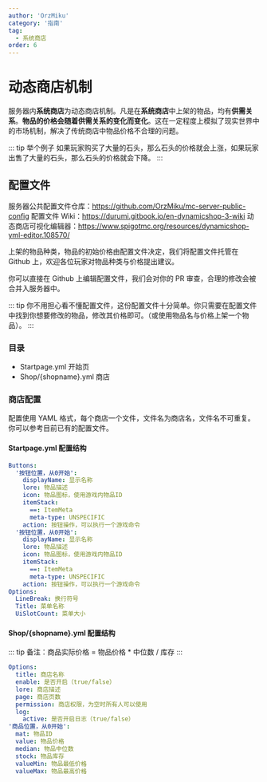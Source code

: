 ```yaml
---
author: 'OrzMiku'
category: '指南'
tag:
  - 系统商店
order: 6
---
```


# 动态商店机制

服务器内**系统商店**为动态商店机制。凡是在**系统商店**中上架的物品，均有**供需关系**。**物品的价格会随着供需关系的变化而变化**。这在一定程度上模拟了现实世界中的市场机制，解决了传统商店中物品价格不合理的问题。

::: tip 举个例子
如果玩家购买了大量的石头，那么石头的价格就会上涨，如果玩家出售了大量的石头，那么石头的价格就会下降。
:::

## 配置文件

服务器公共配置文件仓库：https://github.com/OrzMiku/mc-server-public-config
配置文件 Wiki：https://durumi.gitbook.io/en-dynamicshop-3-wiki
动态商店可视化编辑器：https://www.spigotmc.org/resources/dynamicshop-yml-editor.108570/

上架的物品种类，物品的初始价格由配置文件决定，我们将配置文件托管在 Github 上，欢迎各位玩家对物品种类与价格提出建议。

你可以直接在 Github 上编辑配置文件，我们会对你的 PR 审查，合理的修改会被合并入服务器中。

::: tip
你不用担心看不懂配置文件，这份配置文件十分简单。你只需要在配置文件中找到你想要修改的物品，修改其价格即可。（或使用物品名与价格上架一个物品）。
:::

### 目录

- Startpage.yml 开始页
- Shop/{shopname}.yml 商店

### 商店配置

配置使用 YAML 格式，每个商店一个文件，文件名为商店名，文件名不可重复。你可以参考目前已有的配置文件。

#### Startpage.yml 配置结构

```yaml
Buttons:
  '按钮位置，从0开始':
    displayName: 显示名称
    lore: 物品描述
    icon: 物品图标，使用游戏内物品ID
    itemStack:
      ==: ItemMeta
      meta-type: UNSPECIFIC
    action: 按钮操作，可以执行一个游戏命令
  '按钮位置，从0开始':
    displayName: 显示名称
    lore: 物品描述
    icon: 物品图标，使用游戏内物品ID
    itemStack:
      ==: ItemMeta
      meta-type: UNSPECIFIC
    action: 按钮操作，可以执行一个游戏命令
Options:
  LineBreak: 换行符号
  Title: 菜单名称
  UiSlotCount: 菜单大小
```

#### Shop/{shopname}.yml 配置结构

::: tip 备注：商品实际价格 = 物品价格 \* 中位数 / 库存
:::

```yaml
Options:
  title: 商店名称
  enable: 是否开启（true/false）
  lore: 商店描述
  page: 商店页数
  permission: 商店权限，为空时所有人可以使用
  log:
    active: 是否开启日志（true/false）
'商品位置，从0开始':
  mat: 物品ID
  value: 物品价格
  median: 物品中位数
  stock: 物品库存
  valueMin: 物品最低价格
  valueMax: 物品最高价格
```
